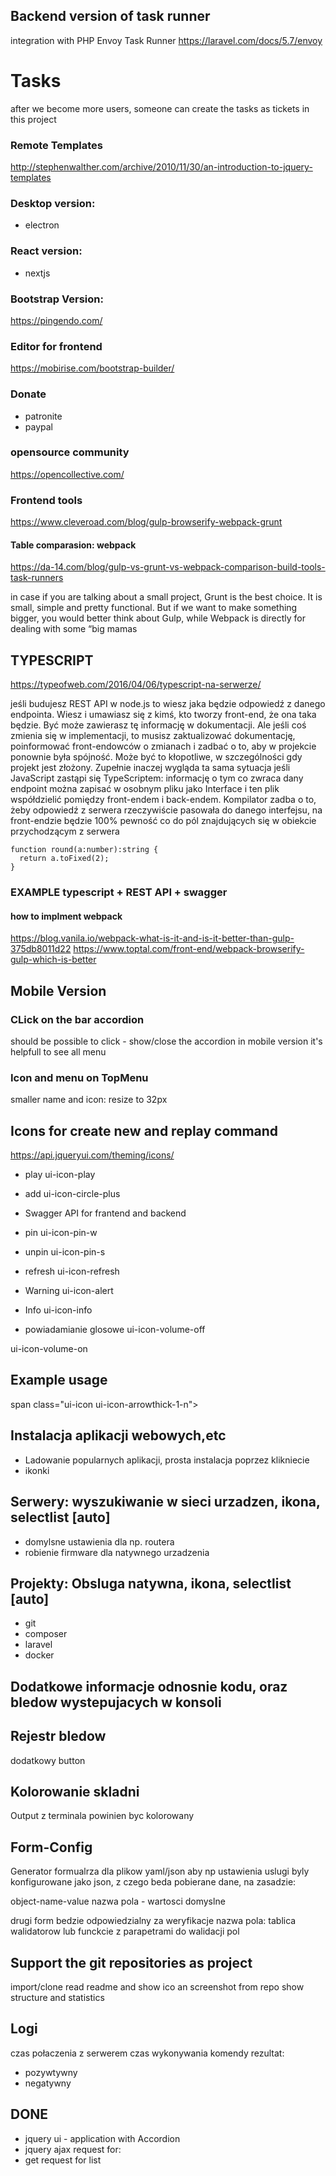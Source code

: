 ## Backend version of task runner
integration with PHP Envoy Task Runner
https://laravel.com/docs/5.7/envoy

# Tasks
after we become more users, someone can create the tasks as tickets in this project

### Remote Templates
http://stephenwalther.com/archive/2010/11/30/an-introduction-to-jquery-templates

### Desktop version:
+ electron

### React version:
+ nextjs

### Bootstrap Version:

https://pingendo.com/

### Editor for frontend

https://mobirise.com/bootstrap-builder/

### Donate 
+ patronite
+ paypal


### opensource community
https://opencollective.com/

### Frontend tools
https://www.cleveroad.com/blog/gulp-browserify-webpack-grunt

#### Table comparasion: webpack

https://da-14.com/blog/gulp-vs-grunt-vs-webpack-comparison-build-tools-task-runners

in case if you are talking about a small project, Grunt is the best choice. It is small, simple and pretty functional. But if we want to make something bigger, you would better think about Gulp, while Webpack is directly for dealing with some “big mamas

## TYPESCRIPT
https://typeofweb.com/2016/04/06/typescript-na-serwerze/

jeśli budujesz REST API w node.js to wiesz jaka będzie odpowiedź z danego endpointa. Wiesz i umawiasz się z kimś, kto tworzy front-end, że ona taka będzie. Być może zawierasz tę informację w dokumentacji. Ale jeśli coś zmienia się w implementacji, to musisz zaktualizować dokumentację, poinformować front-endowców o zmianach i zadbać o to, aby w projekcie ponownie była spójność. Może być to kłopotliwe, w szczególności gdy projekt jest złożony. Zupełnie inaczej wygląda ta sama sytuacja jeśli JavaScript zastąpi się TypeScriptem: informację o tym co zwraca dany endpoint można zapisać w osobnym pliku jako Interface i ten plik współdzielić pomiędzy front-endem i back-endem. Kompilator zadba o to, żeby odpowiedź z serwera rzeczywiście pasowała do danego interfejsu, na front-endzie będzie 100% pewność co do pól znajdujących się w obiekcie przychodzącym z serwera

    function round(a:number):string {  
      return a.toFixed(2);
    }

### EXAMPLE typescript + REST API + swagger

#### how to implment webpack
https://blog.vanila.io/webpack-what-is-it-and-is-it-better-than-gulp-375db8011d22
https://www.toptal.com/front-end/webpack-browserify-gulp-which-is-better


## Mobile Version
### CLick on the bar accordion
should be possible to click - show/close the accordion
in mobile version it's helpfull to see all menu
### Icon and menu on TopMenu
smaller name and icon: resize to 32px

## Icons for create new and replay command
https://api.jqueryui.com/theming/icons/
- play ui-icon-play 
- add 
ui-icon-circle-plus

- Swagger API for frantend and backend

- pin
ui-icon-pin-w

- unpin
ui-icon-pin-s 

- refresh
ui-icon-refresh

- Warning
ui-icon-alert
  
- Info
ui-icon-info 

- powiadamianie glosowe
ui-icon-volume-off

ui-icon-volume-on 


## Example usage
span class="ui-icon ui-icon-arrowthick-1-n"></span>

## Instalacja aplikacji webowych,etc
+ Ladowanie popularnych aplikacji, prosta instalacja poprzez klikniecie
+ ikonki

## Serwery: wyszukiwanie w sieci urzadzen, ikona, selectlist [auto]
+ domylsne ustawienia dla np. routera
+ robienie firmware dla natywnego urzadzenia


## Projekty: Obsluga natywna, ikona, selectlist [auto]
+ git
+ composer
+ laravel
+ docker

## Dodatkowe informacje odnosnie kodu, oraz bledow wystepujacych w konsoli

## Rejestr bledow
dodatkowy button

## Kolorowanie skladni
Output z terminala powinien byc kolorowany

## Form-Config
Generator formualrza dla plikow yaml/json
aby np ustawienia uslugi byly konfigurowane jako json, z czego beda pobierane dane, na zasadzie:

  object-name-value
  nazwa pola - wartosci domyslne
  
  drugi form bedzie odpowiedzialny za weryfikacje
  nazwa pola: tablica walidatorow lub funckcie z parapetrami do walidacji pol
  
  
## Support the git repositories as project
import/clone
read readme and show ico an screenshot from repo
show structure and statistics

## Logi
czas połaczenia z serwerem
czas wykonywania komendy
rezultat: 
+ pozywtywny
+ negatywny

## DONE
+ jquery ui - application with Accordion
+ jquery ajax request for:
+ get request for list

